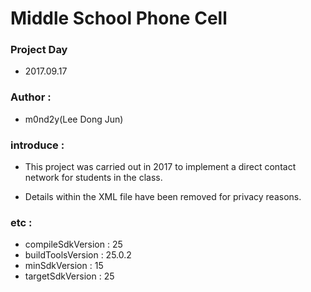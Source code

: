 # Middle School Phone Cell



### Project Day

- 2017.09.17



### Author : 

- m0nd2y(Lee Dong Jun)



### introduce :

- This project was carried out in 2017 to implement a direct contact network for students in the class.

- Details within the XML file have been removed for privacy reasons.



### etc :

- compileSdkVersion : 25 
- buildToolsVersion : 25.0.2
- minSdkVersion : 15
- targetSdkVersion : 25